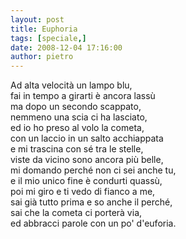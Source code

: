 ```yaml
---
layout: post
title: Euphoria
tags: [speciale,]
date: 2008-12-04 17:16:00
author: pietro
---
```

Ad alta velocità un lampo blu,<br/>fai in tempo a girarti è ancora lassù<br/>ma dopo un secondo scappato,<br/>nemmeno una scia ci ha lasciato,<br/>ed io ho preso al volo la cometa,<br/>con un laccio in un salto acchiappata<br/>e mi trascina con sé tra le stelle,<br/>viste da vicino sono ancora più belle,<br/>mi domando perché non ci sei anche tu,<br/>e il mio unico fine è condurti quassù,<br/>poi mi giro e ti vedo di fianco a me,<br/>sai già tutto prima e so anche il perché,<br/>sai che la cometa ci porterà via,<br/>ed abbracci parole con un po' d'euforia.
